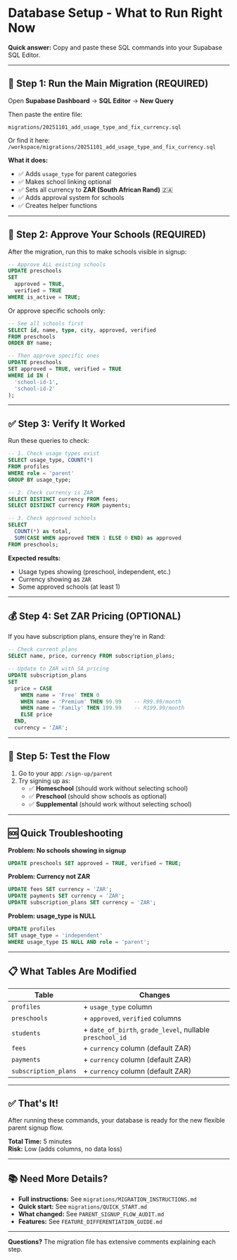 # Database Setup - What to Run Right Now

**Quick answer:** Copy and paste these SQL commands into your Supabase SQL Editor.

---

## 🚀 Step 1: Run the Main Migration (REQUIRED)

Open **Supabase Dashboard** → **SQL Editor** → **New Query**

Then paste the entire file:
```
migrations/20251101_add_usage_type_and_fix_currency.sql
```

Or find it here: `/workspace/migrations/20251101_add_usage_type_and_fix_currency.sql`

**What it does:**
- ✅ Adds `usage_type` for parent categories
- ✅ Makes school linking optional
- ✅ Sets all currency to **ZAR (South African Rand)** 🇿🇦
- ✅ Adds approval system for schools
- ✅ Creates helper functions

---

## 🏫 Step 2: Approve Your Schools (REQUIRED)

After the migration, run this to make schools visible in signup:

```sql
-- Approve ALL existing schools
UPDATE preschools 
SET 
  approved = TRUE, 
  verified = TRUE 
WHERE is_active = TRUE;
```

Or approve specific schools only:

```sql
-- See all schools first
SELECT id, name, type, city, approved, verified 
FROM preschools 
ORDER BY name;

-- Then approve specific ones
UPDATE preschools 
SET approved = TRUE, verified = TRUE
WHERE id IN (
  'school-id-1',
  'school-id-2'
);
```

---

## ✅ Step 3: Verify It Worked

Run these queries to check:

```sql
-- 1. Check usage types exist
SELECT usage_type, COUNT(*) 
FROM profiles 
WHERE role = 'parent' 
GROUP BY usage_type;

-- 2. Check currency is ZAR
SELECT DISTINCT currency FROM fees;
SELECT DISTINCT currency FROM payments;

-- 3. Check approved schools
SELECT 
  COUNT(*) as total,
  SUM(CASE WHEN approved THEN 1 ELSE 0 END) as approved
FROM preschools;
```

**Expected results:**
- Usage types showing (preschool, independent, etc.)
- Currency showing as `ZAR`
- Some approved schools (at least 1)

---

## 💰 Step 4: Set ZAR Pricing (OPTIONAL)

If you have subscription plans, ensure they're in Rand:

```sql
-- Check current plans
SELECT name, price, currency FROM subscription_plans;

-- Update to ZAR with SA pricing
UPDATE subscription_plans 
SET 
  price = CASE 
    WHEN name = 'Free' THEN 0
    WHEN name = 'Premium' THEN 99.99    -- R99.99/month
    WHEN name = 'Family' THEN 199.99    -- R199.99/month
    ELSE price
  END,
  currency = 'ZAR';
```

---

## 🧪 Step 5: Test the Flow

1. Go to your app: `/sign-up/parent`
2. Try signing up as:
   - ✅ **Homeschool** (should work without selecting school)
   - ✅ **Preschool** (should show schools as optional)
   - ✅ **Supplemental** (should work without selecting school)

---

## 🆘 Quick Troubleshooting

**Problem: No schools showing in signup**
```sql
UPDATE preschools SET approved = TRUE, verified = TRUE;
```

**Problem: Currency not ZAR**
```sql
UPDATE fees SET currency = 'ZAR';
UPDATE payments SET currency = 'ZAR';
UPDATE subscription_plans SET currency = 'ZAR';
```

**Problem: usage_type is NULL**
```sql
UPDATE profiles 
SET usage_type = 'independent' 
WHERE usage_type IS NULL AND role = 'parent';
```

---

## 📋 What Tables Are Modified

| Table | Changes |
|-------|---------|
| `profiles` | + `usage_type` column |
| `preschools` | + `approved`, `verified` columns |
| `students` | + `date_of_birth`, `grade_level`, nullable `preschool_id` |
| `fees` | + `currency` column (default ZAR) |
| `payments` | + `currency` column (default ZAR) |
| `subscription_plans` | + `currency` column (default ZAR) |

---

## ✅ That's It!

After running these commands, your database is ready for the new flexible parent signup flow.

**Total Time:** 5 minutes  
**Risk:** Low (adds columns, no data loss)

---

## 📚 Need More Details?

- **Full instructions:** See `migrations/MIGRATION_INSTRUCTIONS.md`
- **Quick start:** See `migrations/QUICK_START.md`
- **What changed:** See `PARENT_SIGNUP_FLOW_AUDIT.md`
- **Features:** See `FEATURE_DIFFERENTIATION_GUIDE.md`

---

**Questions?** The migration file has extensive comments explaining each step.
